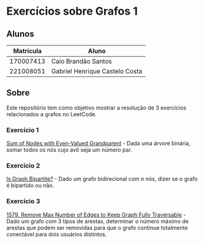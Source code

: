 # Exercícios sobre Grafos 1

## Alunos

|Matrícula | Aluno |
| -- | -- |
| 170007413  | Caio Brandão Santos |
| 221008051 | Gabriel Henrique Castelo Costa |

## Sobre

Este repositório tem como objetivo mostrar a resolução de 3 exercícios relacionados a grafos no LeetCode.

### Exercício 1

[Sum of Nodes with Even-Valued Grandparent](https://leetcode.com/problems/sum-of-nodes-with-even-valued-grandparent/description/) - Dada uma árvore binária, somar todos os nós cujo avô seja um número par.

### Exercício 2

[Is Graph Bipartite?](https://leetcode.com/problems/is-graph-bipartite/description/) - Dado um grafo bidirecional com n nós, dizer se o grafo é bipartido ou não.

### Exercício 3

[1579. Remove Max Number of Edges to Keep Graph Fully Traversable](https://leetcode.com/problems/remove-max-number-of-edges-to-keep-graph-fully-traversable/?envType=problem-list-v2\&envId=graph) - Dado um grafo com 3 tipos de arestas, determinar o número máximo de arestas que podem ser removidas para que o grafo continue totalmente conectável para dois usuários distintos.
